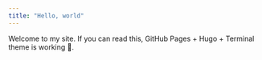 ```yaml
---
title: "Hello, world"
---
```

Welcome to my site. If you can read this, GitHub Pages + Hugo + Terminal theme is working 🎉.
